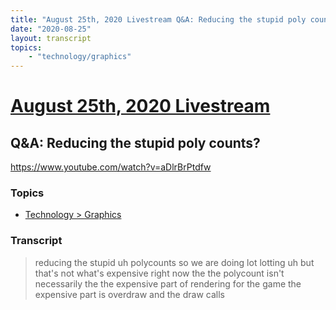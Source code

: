 ```yaml
---
title: "August 25th, 2020 Livestream Q&A: Reducing the stupid poly counts?"
date: "2020-08-25"
layout: transcript
topics:
    - "technology/graphics"
---
```

# [August 25th, 2020 Livestream](../2020-08-25.md)
## Q&A: Reducing the stupid poly counts?
https://www.youtube.com/watch?v=aDlrBrPtdfw

### Topics
* [Technology > Graphics](../topics/technology/graphics.md)

### Transcript

> reducing the stupid uh polycounts so we are doing lot lotting uh but that's not what's expensive right now the the polycount isn't necessarily the the expensive part of rendering for the game the expensive part is overdraw and the draw calls
